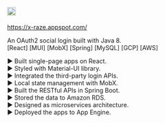 ## <img src='https://x-raze.appspot.com/assets/xraze.png' style='height: 20px; width: auto' />
https://x-raze.appspot.com/

An OAuth2 social login built with Java 8.<br/>
[React] [MUI] [MobX] [Spring] [MySQL] [GCP] [AWS]

► Built single-page apps on React.<br/>
► Styled with Material-UI library.<br/>
► Integrated the third-party login APIs.<br/>
► Local state management with MobX.<br/>
► Built the RESTful APIs in Spring Boot.<br/>
► Stored the data to Amazon RDS.<br/>
► Designed as microservices architecture.<br/>
► Deployed the apps to App Engine.<br/>
